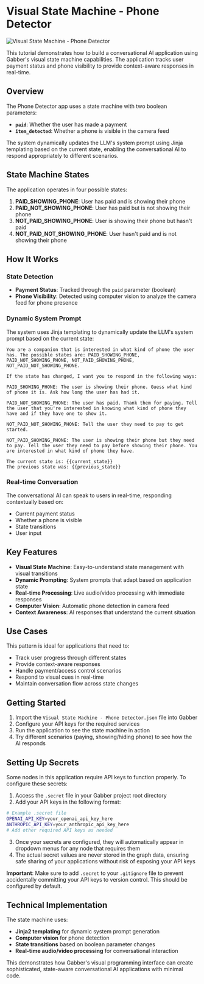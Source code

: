 # Visual State Machine - Phone Detector

![Visual State Machine - Phone Detector](https://readme-assets.gabber.dev/visual-state-machine-phone-detector.png)

This tutorial demonstrates how to build a conversational AI application using Gabber's visual state machine capabilities. The application tracks user payment status and phone visibility to provide context-aware responses in real-time.



## Overview

The Phone Detector app uses a state machine with two boolean parameters:
- **`paid`**: Whether the user has made a payment
- **`item_detected`**: Whether a phone is visible in the camera feed

The system dynamically updates the LLM's system prompt using Jinja templating based on the current state, enabling the conversational AI to respond appropriately to different scenarios.

## State Machine States

The application operates in four possible states:

1. **PAID_SHOWING_PHONE**: User has paid and is showing their phone
2. **PAID_NOT_SHOWING_PHONE**: User has paid but is not showing their phone  
3. **NOT_PAID_SHOWING_PHONE**: User is showing their phone but hasn't paid
4. **NOT_PAID_NOT_SHOWING_PHONE**: User hasn't paid and is not showing their phone

## How It Works

### State Detection
- **Payment Status**: Tracked through the `paid` parameter (boolean)
- **Phone Visibility**: Detected using computer vision to analyze the camera feed for phone presence

### Dynamic System Prompt
The system uses Jinja templating to dynamically update the LLM's system prompt based on the current state:

```jinja
You are a companion that is interested in what kind of phone the user has. The possible states are: PAID_SHOWING_PHONE, PAID_NOT_SHOWING_PHONE, NOT_PAID_SHOWING_PHONE, NOT_PAID_NOT_SHOWING_PHONE.

If the state has changed, I want you to respond in the following ways:

PAID_SHOWING_PHONE: The user is showing their phone. Guess what kind of phone it is. Ask how long the user has had it.

PAID_NOT_SHOWING_PHONE: The user has paid. Thank them for paying. Tell the user that you're interested in knowing what kind of phone they have and if they have one to show it.

NOT_PAID_NOT_SHOWING_PHONE: Tell the user they need to pay to get started.

NOT_PAID_SHOWING_PHONE: The user is showing their phone but they need to pay. Tell the user they need to pay before showing their phone. You are interested in what kind of phone they have.

The current state is: {{current_state}}
The previous state was: {{previous_state}}
```

### Real-time Conversation
The conversational AI can speak to users in real-time, responding contextually based on:
- Current payment status
- Whether a phone is visible
- State transitions
- User input

## Key Features

- **Visual State Machine**: Easy-to-understand state management with visual transitions
- **Dynamic Prompting**: System prompts that adapt based on application state
- **Real-time Processing**: Live audio/video processing with immediate responses
- **Computer Vision**: Automatic phone detection in camera feed
- **Context Awareness**: AI responses that understand the current situation

## Use Cases

This pattern is ideal for applications that need to:
- Track user progress through different states
- Provide context-aware responses
- Handle payment/access control scenarios
- Respond to visual cues in real-time
- Maintain conversation flow across state changes

## Getting Started

1. Import the `Visual State Machine - Phone Detector.json` file into Gabber
2. Configure your API keys for the required services
3. Run the application to see the state machine in action
4. Try different scenarios (paying, showing/hiding phone) to see how the AI responds

## Setting Up Secrets

Some nodes in this application require API keys to function properly. To configure these secrets:

1. Access the `.secret` file in your Gabber project root directory
2. Add your API keys in the following format:

```bash
# Example .secret file
OPENAI_API_KEY=your_openai_api_key_here
ANTHROPIC_API_KEY=your_anthropic_api_key_here
# Add other required API keys as needed
```

3. Once your secrets are configured, they will automatically appear in dropdown menus for any node that requires them
4. The actual secret values are never stored in the graph data, ensuring safe sharing of your applications without risk of exposing your API keys

**Important**: Make sure to add `.secret` to your `.gitignore` file to prevent accidentally committing your API keys to version control. This should be configured by default.

## Technical Implementation

The state machine uses:
- **Jinja2 templating** for dynamic system prompt generation
- **Computer vision** for phone detection
- **State transitions** based on boolean parameter changes
- **Real-time audio/video processing** for conversational interaction

This demonstrates how Gabber's visual programming interface can create sophisticated, state-aware conversational AI applications with minimal code.
